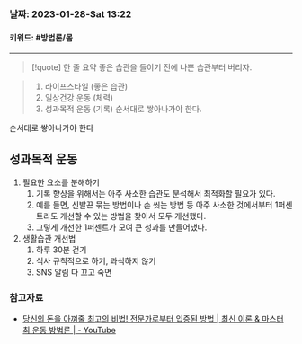 ### 날짜:   2023-01-28-Sat 13:22
#### 키워드: #방법론/몸
-----
>[!quote] 한 줄 요약
>좋은 습관을 들이기 전에 나쁜 습관부터 버리자.

>1. 라이프스타일 (좋은 습관)
>2. 일상건강 운동 (체력)
>3. 성과목적 운동 (기록) 순서대로 쌓아나가야 한다.

 순서대로 쌓아나가야 한다

## 성과목적 운동
1. 필요한 요소를 분해하기
	1. 기록 향상을 위해서는 아주 사소한 습관도 분석해서 최적화할 필요가 있다.
	2. 예를 들면, 신발끈 묶는 방법이나 손 씻는 방법 등 아주 사소한 것에서부터 1퍼센트라도 개선할 수 있는 방법을 찾아서 모두 개선했다.
	3. 그렇게 개선한 1퍼센트가 모여 큰 성과를 만들어냈다.
2. 생활습관 개선법
	1. 하루 30분 걷기
	2. 식사 규칙적으로 하기, 과식하지 않기
	3. SNS 알림 다 끄고 숙면
### 참고자료
- [당신의 돈을 아껴줄 최고의 비법! 전문가로부터 입증된 방법 | 최신 이론 & 마스터 최 운동 방법론 | - YouTube](https://www.youtube.com/watch?v=xedsr_GnMGA&ab_channel=MasterChoi)